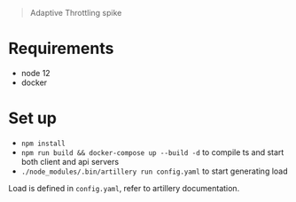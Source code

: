 > Adaptive Throttling spike

# Requirements

- node 12
- docker

# Set up

- `npm install`
- `npm run build && docker-compose up --build -d` to compile ts and start both client and api servers
- `./node_modules/.bin/artillery run config.yaml` to start generating load

Load is defined in `config.yaml`, refer to artillery documentation.
